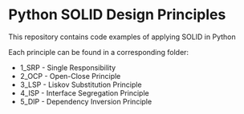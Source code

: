 # Python SOLID Design Principles

This repository contains code examples of applying SOLID in Python

Each principle can be found in a corresponding folder:

- 1_SRP - Single Responsibility
- 2_OCP - Open-Close Principle
- 3_LSP - Liskov Substitution Principle
- 4_ISP - Interface Segregation Principle
- 5_DIP - Dependency Inversion Principle
